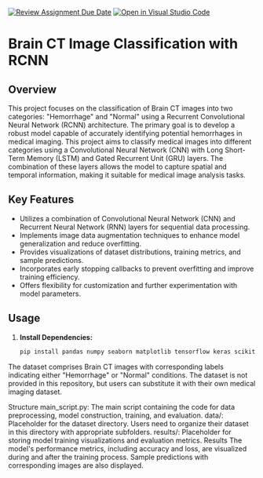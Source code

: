 [![Review Assignment Due Date](https://classroom.github.com/assets/deadline-readme-button-24ddc0f5d75046c5622901739e7c5dd533143b0c8e959d652212380cedb1ea36.svg)](https://classroom.github.com/a/H5WNMtcT)
[![Open in Visual Studio Code](https://classroom.github.com/assets/open-in-vscode-718a45dd9cf7e7f842a935f5ebbe5719a5e09af4491e668f4dbf3b35d5cca122.svg)](https://classroom.github.com/online_ide?assignment_repo_id=12729090&assignment_repo_type=AssignmentRepo)

# Brain CT Image Classification with RCNN

## Overview

This project focuses on the classification of Brain CT images into two categories: "Hemorrhage" and "Normal" using a Recurrent Convolutional Neural Network (RCNN) architecture. The primary goal is to develop a robust model capable of accurately identifying potential hemorrhages in medical imaging.
This project aims to classify medical images into different categories using a Convolutional Neural Network (CNN) with Long Short-Term Memory (LSTM) and Gated Recurrent Unit (GRU) layers. The combination of these layers allows the model to capture spatial and temporal information, making it suitable for medical image analysis tasks.


## Key Features

- Utilizes a combination of Convolutional Neural Network (CNN) and Recurrent Neural Network (RNN) layers for sequential data processing.
- Implements image data augmentation techniques to enhance model generalization and reduce overfitting.
- Provides visualizations of dataset distributions, training metrics, and sample predictions.
- Incorporates early stopping callbacks to prevent overfitting and improve training efficiency.
- Offers flexibility for customization and further experimentation with model parameters.

## Usage

1. **Install Dependencies:**

   ```bash
   pip install pandas numpy seaborn matplotlib tensorflow keras scikit-learn
   
The dataset comprises Brain CT images with corresponding labels indicating either "Hemorrhage" or "Normal" conditions. The dataset is not provided in this repository, but users can substitute it with their own medical imaging dataset.

Structure
main_script.py: The main script containing the code for data preprocessing, model construction, training, and evaluation.
data/: Placeholder for the dataset directory. Users need to organize their dataset in this directory with appropriate subfolders.
results/: Placeholder for storing model training visualizations and evaluation metrics.
Results
The model's performance metrics, including accuracy and loss, are visualized during and after the training process. Sample predictions with corresponding images are also displayed.

